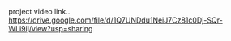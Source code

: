 project video link..     https://drive.google.com/file/d/1Q7UNDdu1NeiJ7Cz81c0Dj-SQr-WLi9ij/view?usp=sharing
